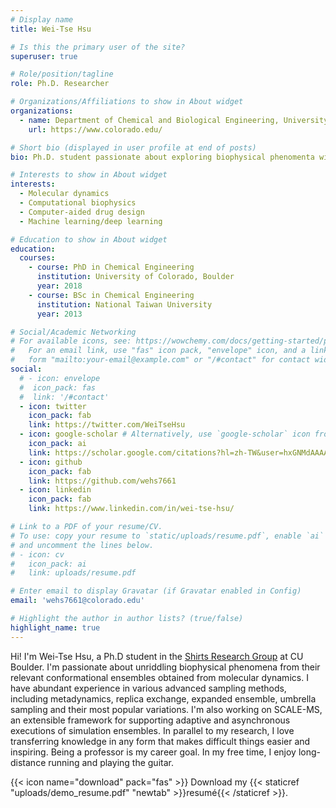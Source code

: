 ```yaml
---
# Display name
title: Wei-Tse Hsu

# Is this the primary user of the site?
superuser: true

# Role/position/tagline
role: Ph.D. Researcher

# Organizations/Affiliations to show in About widget
organizations:
  - name: Department of Chemical and Biological Engineering, University of Colorado Boulder
    url: https://www.colorado.edu/

# Short bio (displayed in user profile at end of posts)
bio: Ph.D. student passionate about exploring biophysical phenomenta with molecular dynamics

# Interests to show in About widget
interests:
  - Molecular dynamics 
  - Computational biophysics
  - Computer-aided drug design
  - Machine learning/deep learning

# Education to show in About widget
education:
  courses:
    - course: PhD in Chemical Engineering
      institution: University of Colorado, Boulder
      year: 2018
    - course: BSc in Chemical Engineering
      institution: National Taiwan University
      year: 2013

# Social/Academic Networking
# For available icons, see: https://wowchemy.com/docs/getting-started/page-builder/#icons
#   For an email link, use "fas" icon pack, "envelope" icon, and a link in the
#   form "mailto:your-email@example.com" or "/#contact" for contact widget.
social:
  # - icon: envelope
  #  icon_pack: fas
  #  link: '/#contact'
  - icon: twitter
    icon_pack: fab
    link: https://twitter.com/WeiTseHsu
  - icon: google-scholar # Alternatively, use `google-scholar` icon from `ai` icon pack
    icon_pack: ai
    link: https://scholar.google.com/citations?hl=zh-TW&user=hxGNMdAAAAAJ
  - icon: github
    icon_pack: fab
    link: https://github.com/wehs7661
  - icon: linkedin
    icon_pack: fab
    link: https://www.linkedin.com/in/wei-tse-hsu/

# Link to a PDF of your resume/CV.
# To use: copy your resume to `static/uploads/resume.pdf`, enable `ai` icons in `params.toml`,
# and uncomment the lines below.
# - icon: cv
#   icon_pack: ai
#   link: uploads/resume.pdf

# Enter email to display Gravatar (if Gravatar enabled in Config)
email: 'wehs7661@colorado.edu'

# Highlight the author in author lists? (true/false)
highlight_name: true
---
```


Hi! I'm Wei-Tse Hsu, a Ph.D student in the [Shirts Research Group](https://www.colorado.edu/lab/shirtsgroup/) at CU Boulder. I'm passionate about unriddling biophysical phenomena from their relevant conformational ensembles obtained from molecular dynamics. I have abundant experience in various advanced sampling methods, including metadynamics, replica exchange, expanded ensemble, umbrella sampling and their most popular variations. I'm also working on SCALE-MS, an extensible framework for supporting adaptive and asynchronous executions of simulation ensembles. In parallel to my research, I love transferring knowledge in any form that makes difficult things easier and inspiring. Being a professor is my career goal. In my free time, I enjoy long-distance running and playing the guitar. 

{{< icon name="download" pack="fas" >}} Download my {{< staticref "uploads/demo_resume.pdf" "newtab" >}}resumé{{< /staticref >}}.
